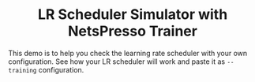 # <center>LR Scheduler Simulator with NetsPresso Trainer</center>

This demo is to help you check the learning rate scheduler with your own configuration. See how your LR scheduler will work and paste it as `--training` configuration.